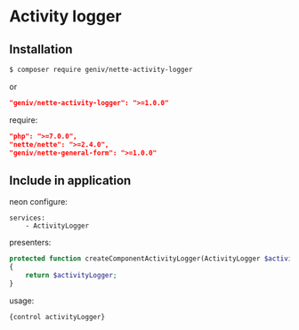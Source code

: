 Activity logger
===============

Installation
------------

```sh
$ composer require geniv/nette-activity-logger
```
or
```json
"geniv/nette-activity-logger": ">=1.0.0"
```

require:
```json
"php": ">=7.0.0",
"nette/nette": ">=2.4.0",
"geniv/nette-general-form": ">=1.0.0"
```

Include in application
----------------------

neon configure:
```neon
services:
    - ActivityLogger
```

presenters:
```php
protected function createComponentActivityLogger(ActivityLogger $activityLogger): ActivityLogger
{
    return $activityLogger;
}
```

usage:
```latte
{control activityLogger}
```
